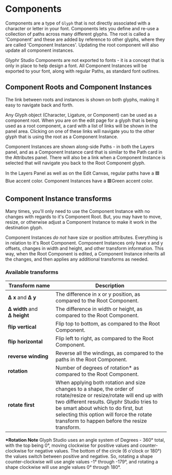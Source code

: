 # Components

Components are a type of `Glyph` that is not directly associated with a character or letter in your font. Components lets you define and re-use a collection of paths across many different glyphs. The root is called a 'Component' and these are added by reference to other glyphs, where they are called 'Component Instances'. Updating the root component will also update all component instances.

Glyphr Studio Components are not exported to fonts - it is a concept that is only in place to help design a font. All Component Instances will be exported to your font, along with regular Paths, as standard font outlines.

## Component Roots and Component Instances

The link between roots and instances is shown on both glyphs, making it easy to navigate back and forth.

Any Glyph object (Character, Ligature, or Component) can be used as a component root. When you are on the edit page for a glyph that is being used as a root component, a card with a list of links will be shown in the panel area. Clicking on one of these links will navigate you to the other glyph that is using the root as a Component Instance.

Component Instances are shown along-side Paths - in both the Layers panel, and as a Component Instance card that is similar to the Path card in the Attributes panel. There will also be a link when a Component Instance is selected that will navigate you back to the Root Component glyph.

In the Layers Panel as well as on the Edit Canvas, regular paths have a 🟦Blue accent color. Component Instances have a 🟩Green accent color.

## Component Instance transforms

Many times, you'll only need to use the Component Instance with no changes with regards to it's Component Root. But, you may have to move, resize, or otherwise adjust a Component Instance to make it work in the destination glyph.

Component Instances *do not* have size or position attributes. Everything is in relation to it's Root Component. Component Instances only have x and y offsets, changes in width and height, and other transform information. This way, when the Root Component is edited, a Component Instance inherits all the changes, and then applies any additional transforms as needed.

### Available transforms
| Transform&nbsp;name | Description |
| --- | --- |
| **Δ&nbsp;x** and **Δ&nbsp;y** | The difference in x or y position, as compared to the Root Component.|
| **Δ&nbsp;width** and **Δ&nbsp;height** | The difference in width or height, as compared to the Root Component.|
| **flip vertical** | Flip top to bottom, as compared to the Root Component.|
| **flip horizontal** | Flip left to right, as compared to the Root Component.|
| **reverse winding** | Reverse all the windings, as compared to the paths in the Root Component.|
| **rotation** | Number of degrees of rotation* as compared to the Root Component.|
| **rotate first** | When applying both rotation and size changes to a shape, the order of rotate/resize or resize/rotate will end up with two different results. Glyphr Studio tries to be smart about which to do first, but selecting this option will force the rotate transform to happen before the resize transform.|

**\*Rotation Note** Glyph Studio uses an angle system of Degrees - 360° total, with the top being 0°, moving clockwise for positive values and counter-clockwise for negative values. The bottom of the circle (6 o'clock or 180°) the values switch between positive and negative. So, rotating a shape counter-clockwise will use angle values -1° through -179°, and rotating a shape clockwise will use angle values 0° through 180°.